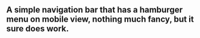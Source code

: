 ## A simple navigation bar that has a hamburger menu on mobile view, nothing much fancy, but it sure does work.
